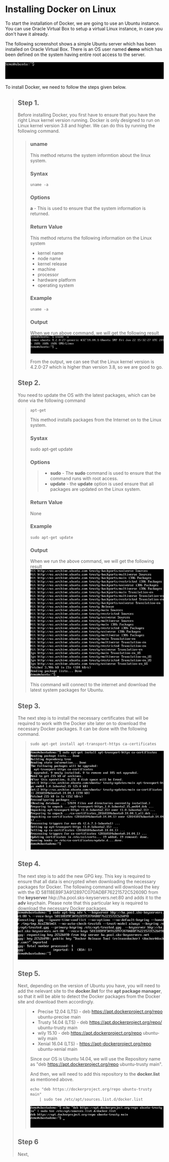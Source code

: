 # Installing Docker on Linux
To start the installation of Docker, we are going to use an Ubuntu instance. You can use Oracle Virtual Box to setup a virtual Linux instance, in case you don't have it already.

The following screenshot shows a simple Ubuntu server which has been installed on Oracle Virtual Box. There is an OS user named <b>demo</b> which has been defined on the system having entire root access to the server.

![a picture of demo example](/TutorialsPoint/res/img/demo_button.jpg)

To install Docker, we need to follow the steps given below.

> ## Step 1.
> Before installing Docker, you first have to ensure that you have the right Linux kernel version running. Docker is only designed to run on Linux kernel version 3.8 and higher. We can do this by running the following command.
>> ### uname
>> This method returns the system informtion about the linux system.
>>
>> ### Syntax
>> ```
>> uname -a
>> ```
>> ### Options
>> <b>a</b> - This is used to ensure that the system information is returned.
>> ### Return Value
>>This method returns the following information on the Linux system
>> - kernel name
>> - node name
>> - kernel release
>> - machine
>> - processor
>> - hardware platform
>> - operating system
>>
>> ### Example
>> ```
>> uname -a
>> ```
>> ### Output
>> When we run above command, we will get the following result
>> ![result of command](/TutorialsPoint/res/img/output.jpg)
>>
>> From the output, we can see that the Linux kernel version is 4.2.0-27 which is higher than version 3.8, so we are good to go.
>
> ## Step 2.
> You need to update the OS with the latest packages, which can be done via the following command
>> ```
>> apt-get
>> ```
>> This method installs packages from the Internet on to the Linux system.
>> ### Systax
>> sudo apt-get update
>> ### Options
>>> - <b>sudo</b> - The <b>sudo</b> command is used to ensure that the command runs with root access.
>>> - <b>update</b> - the <b>update</b> option is used ensure that all packages are updated on the Linux system.
>> ### Return Value
>> None
>> ### Example
>> ```
>> sudo apt-get update
>>```
>> ### Output
>> When we run the above command, we will get the following result
>> ![command of sudo apt-get update](/TutorialsPoint/res/img/example_output.jpg)
>>
>> This command will connect to the internet and download the latest system packages for Ubuntu.
> ## Step 3.
> The next step is to install the necessary certificates that will be required to work with the Docker site later on to download the necessary Docker packages. It can be done with the following command.
>>```
>> sudo apt-get install apt-transport-https ca-certificates
>>```
>> ![necessary docker packages](/TutorialsPoint/res/img/necessary_docker_packages.jpg)
> ## Step 4.
> The next step is to add the new GPG key. This key is required to ensure that all data is encrypted when downloading the necessary packages for Docker.
> The following command will download the key with the ID 58118E89F3A912897C070ADBF76221572C52609D from the <b>keyserver</b> hkp://ha.pool.sks-keyservers.net:80 and adds it to the <b>adv</b> keychain. Please note that this particular key is required to download the necessary Docker packages.
![new pgp key](/TutorialsPoint/res/img/new_pgp_key.jpg)
> ## Step 5.
> Next, depending on the version of Ubuntu you have, you will need to add the nelevant site to the <b>docker.list</b> for the <b>apt package manager</b>, so that it will be able to detect the Docker packages from the Docker site and download them accordingly.
>> - Precise 12.04 (LTS) - deb https://apt.dockerproject.org/repo ubuntu-precise main
>> - Trusty 14.04 (LTS) - deb https://apt.dockerproject.org/repo/ ubuntu-trusty main
>> - wily 15.10 - deb https://apt.dockerproject.org/repo ubuntu-wily main
>> - Xenial 16.04 (LTS) - https://apt-dockerproject.org/repo ubuntu-xenial main
>>
>> Since our OS is Ubuntu 14.04, we will use the Repository name as "deb https://apt.dockerproject.org/repo ubuntu-trusty main".
>>
>> And then, we will need to add this repository to the <b>docker.list</b> as mentioned above.
>> ```
>> echo "deb https://dockerproject.org/repo ubuntu-trusty main"
>>     | sudo tee /etc/apt/sources.list.d/docker.list
>>```
>> ![docker list](/TutorialsPoint/res/img/docker_list.jpg)
> ## Step 6
> Next, 


